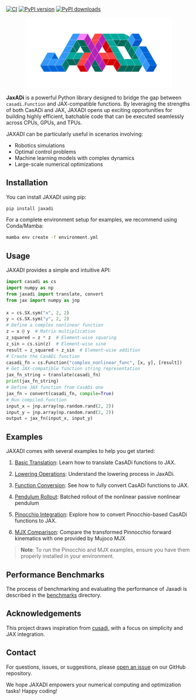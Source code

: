 <!-- # JaxADi -->

[![CI](https://img.shields.io/github/actions/workflow/status/based-robotics/jaxadi/build.yaml?branch=master)](https://github.com/based-robotics/jaxadi/actions)
[![PyPI version](https://img.shields.io/pypi/v/jaxadi?color=blue)](https://pypi.org/project/jaxadi/)
[![PyPI downloads](https://img.shields.io/pypi/dm/jaxadi?color=blue)](https://pypistats.org/packages/jaxadi)

<p align="center">
  <!-- Placeholder for a cool logo -->
  <img src="https://github.com/based-robotics/jaxadi/blob/master/_assets/_logo.png?raw=true" alt="JAXADI Logo" width="400"/>
</p>

**JaxADi** is a powerful Python library designed to bridge the gap between `casadi.Function` and JAX-compatible functions. By leveraging the strengths of both CasADi and JAX, JAXADI opens up exciting opportunities for building highly efficient, batchable code that can be executed seamlessly across CPUs, GPUs, and TPUs.

JAXADI can be particularly useful in scenarios involving:

- Robotics simulations
- Optimal control problems
- Machine learning models with complex dynamics
- Large-scale numerical optimizations

## Installation

You can install JAXADI using pip:

<!-- Change once it will be realeased -->

```bash
pip install jaxadi
```

For a complete environment setup for examples, we recommend using Conda/Mamba:

```bash
mamba env create -f environment.yml
```

## Usage

JAXADI provides a simple and intuitive API:

```python
import casadi as cs
import numpy as np
from jaxadi import translate, convert
from jax import numpy as jnp

x = cs.SX.sym("x", 2, 2)
y = cs.SX.sym("y", 2, 2)
# Define a complex nonlinear function
z = x @ y  # Matrix multiplication
z_squared = z * z  # Element-wise squaring
z_sin = cs.sin(z)  # Element-wise sine
result = z_squared + z_sin  # Element-wise addition
# Create the CasADi function
casadi_fn = cs.Function("complex_nonlinear_func", [x, y], [result])
# Get JAX-compatible function string representation
jax_fn_string = translate(casadi_fn)
print(jax_fn_string)
# Define JAX function from CasADi one
jax_fn = convert(casadi_fn, compile=True)
# Run compiled function
input_x = jnp.array(np.random.rand(2, 2))
input_y = jnp.array(np.random.rand(2, 2))
output = jax_fn(input_x, input_y)

```

## Examples

JAXADI comes with several examples to help you get started:

1. [Basic Translation](examples/00_translate.py): Learn how to translate CasADi functions to JAX.

2. [Lowering Operations](examples/01_lower.py): Understand the lowering process in JaxADi.

3. [Function Conversion](examples/02_convert.py): See how to fully convert CasADi functions to JAX.

4. [Pendulum Rollout](examples/03_pendulum_rollout.py): Batched rollout of the nonlinear passive nonlinear pendulum

5. [Pinocchio Integration](examples/04_pinocchio.py): Explore how to convert Pinocchio-based CasADi functions to JAX.

6. [MJX Comparison](examples/05_mjx.py): Compare the transformed Pinnocchio forward kinematics with one provided by Mujoco MJX

> **Note**: To run the Pinocchio and MJX examples, ensure you have them properly installed in your environment.

## Performance Benchmarks

The process of benchmarking and evaluating the performance of Jaxadi is described in the [benchmarks](benchmarks/README.md) directory.

<!-- ## Contributing

We welcome contributions! Please see our [Contributing Guide](CONTRIBUTING.md) for more details. -->

## Acknowledgements

This project draws inspiration from [cusadi](https://github.com/se-hwan/cusadi), with a focus on simplicity and JAX integration.

## Contact

For questions, issues, or suggestions, please [open an issue](https://github.com/based-robotics/jaxadi/issues) on our GitHub repository.

We hope JAXADI empowers your numerical computing and optimization tasks! Happy coding!
